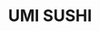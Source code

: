 ---
layout: place
title: "UMI SUSHI"
permalink: /michigan/ann-arbor/umi-sushi.html
stateAbbr: MI
stateName: Michigan
cityName: Ann Arbor
seo:
  name: "UMI SUSHI"
  type: Restaurant
  links: null
description: "UMI SUSHI serves delicious sushi in Ann Arbor, Michigan. Try fresh Japanese dishes for a great dining experience. "
place_id: ChIJe7onUBmsPIgRx4yu0EsDLIM
photos:
  - name: >-
      places/ChIJe7onUBmsPIgRx4yu0EsDLIM/photos/AeeoHcIbGE3eRsMGTST5c-co1lcyGAq34pEXGCnuaAUE7Hg9JLWllmcnzRFSupaxSb724A0pGpykmf4esll40ZJLTycWedHAcHSyxAgAToe6XTtPFQ_3LopQSK5pzHteiV5WLlbOQvX89i-o44IpdF3sjJMzZkhptbtq3lWFYXZ-nC-61Tjk7ql9zxrZ3ZZ6eUhONwQyNIYprnHIsdwEHLjdGlIvWdSOpZe_et9eeWAulETHpDqoUwkXvZlcLADViWFNYTr6jfP2Y1nl_g11DrO-tekCnvhvfXnrj6XtxSCokRx3ck4NuHLNr5VLyK7Vxkmh31Qr3KhO7QHZzR5NwSJ9NnvQYSQdNRjH7jcDONCSMRCu3Qfe_cs0igrZa_8Yigqj8Ko4nRij5o0onjcyfPM18J_jm3DZY9ipVUa6a_OE18kTr7FE
    widthPx: 3456
    heightPx: 3456
    authorAttributions:
      - displayName: Paul Ch
        uri: https://maps.google.com/maps/contrib/117046705868602952933
        photoUri: >-
          https://lh3.googleusercontent.com/a-/ALV-UjWfH-CnIBXhg1_qMmZqd2Vr-irfDaoK0VEkVmu_QC7uDh1yVhay=s100-p-k-no-mo
    flagContentUri: >-
      https://www.google.com/local/imagery/report/?cb_client=maps_api_places.places_api&image_key=!1e10!2sCIHM0ogKEICAgICj5d7fiQE&hl=en-US
    googleMapsUri: >-
      https://www.google.com/maps/place//data=!3m4!1e2!3m2!1sCIHM0ogKEICAgICj5d7fiQE!2e10!4m2!3m1!1s0x883cac195027ba7b:0x832c034bd0ae8cc7
  - name: >-
      places/ChIJe7onUBmsPIgRx4yu0EsDLIM/photos/AeeoHcK2QISQGwQfJ8bE366AurPxQOO-nseHPl7rwOHCyaYgTaaOlALCJHMbiIeANIsN4nKlMEdaBD7HM4UusA3OObXy8WLNCc4NfEI9omZORuLpOGr9qdCEZBdGb8mzYiAUq13M4hcwr7YitCeKyxy1sFQcijTxz_NbOHfCAZBfI6aD11wq7VeO1H6nvfz9VX0zGcz4-0zQLtzdhxfcRsw5j51nPbRkgHGpOLCAW5vcQ-rxu_olvC8IzZryDe3eeUugwlIG3SIbWA5qzl7dF4QdKcBwB_9B7oUQbhThFEv9hDmVQg
    widthPx: 4800
    heightPx: 2761
    authorAttributions:
      - displayName: UMI SUSHI
        uri: https://maps.google.com/maps/contrib/115805164567182226827
        photoUri: >-
          https://lh3.googleusercontent.com/a/ACg8ocI4Q883pQnLMLmWpivpeQEHAKuYZrw3SULwdvXZg15ThK7-Pw=s100-p-k-no-mo
    flagContentUri: >-
      https://www.google.com/local/imagery/report/?cb_client=maps_api_places.places_api&image_key=!1e10!2sAF1QipM2arvLKby1RziKwpK61k1n_QQeLTZJAIyMVhH0&hl=en-US
    googleMapsUri: >-
      https://www.google.com/maps/place//data=!3m4!1e2!3m2!1sAF1QipM2arvLKby1RziKwpK61k1n_QQeLTZJAIyMVhH0!2e10!4m2!3m1!1s0x883cac195027ba7b:0x832c034bd0ae8cc7
  - name: >-
      places/ChIJe7onUBmsPIgRx4yu0EsDLIM/photos/AeeoHcLZfgd5cTc4eBSIo4vWTm-OfHBfYvceJNuDvkk1uTK3iIM_LV2jiWqCW8f3nIivPIuhFMR2UemNpJ7SOC0OiQQhqQizQUog1sYm16CvIcCIo6JgXMy6uKP-BNXIs-Ook32RT2k8hNuUpquGaH3svXCkq4iZkeuhoniku-Wb0W6EhteaXT539kIYrCoaQ75bsZoxbARDhWJxWDTdpBxTgK37mHmHzrDmVbm8vGoKvVi4htjdXmwPIILu0GB-v6BTECMJbndBO_1nwlHItXuxjcp4GzcLSCM-tTtWvU2pFAjlY9sK61NQbP451L3QE3Y7A6_vqH2UDmuZ1kgV2E2JOrMNfbVDZgZnz3Je1CJO1qS7MqwafllhX0lcQIBOCOUOh9sfj64naJk58_5dneZaLrcvY8u9hLNl-u9xpNpgDcdHYE4
    widthPx: 3736
    heightPx: 2060
    authorAttributions:
      - displayName: Alex Hua
        uri: https://maps.google.com/maps/contrib/116260956350254303151
        photoUri: >-
          https://lh3.googleusercontent.com/a-/ALV-UjWYBAvEWXR1ZRGbz3knPFDZDLD7hwebl5lqXC10ahmeGS862cs=s100-p-k-no-mo
    flagContentUri: >-
      https://www.google.com/local/imagery/report/?cb_client=maps_api_places.places_api&image_key=!1e10!2sCIHM0ogKEICAgIDDs8XNpwE&hl=en-US
    googleMapsUri: >-
      https://www.google.com/maps/place//data=!3m4!1e2!3m2!1sCIHM0ogKEICAgIDDs8XNpwE!2e10!4m2!3m1!1s0x883cac195027ba7b:0x832c034bd0ae8cc7
  - name: >-
      places/ChIJe7onUBmsPIgRx4yu0EsDLIM/photos/AeeoHcLwpSt8J3GIlV-tzL9w2fIUprrQQOX5RB3WknYQhdF1bVwjZa4aJvckLeHOJe1z-WnAIQlt1ZF3Lz0r81tuaQv-h5qTrejS1LTlQDxQkUZRP4_uawBgv4A9DE2oxWn2uOXoKFLQo1xLYRfx56Uc5AXPwnF1cwCGoa97w9JSEQFIDy12iTuWoVyF6XWm9oJ04JOTrDT8FBUaSVe6bCRTmAYunwuJRbXCQSBbeOS5vkIDkXxOBIB85j0bZTPad-LA_dpq0OCXjnaW2dc8dMtJD4O0fUpscv9PL5tTTYH8ealKi3r-_SzuOPUJL4ZRqE3KNtCKbDFCj7Ii9uir1UzEcV-e3T9wo8xjxcMQyOUwq8lilG2QRor7G51OB_3027nKBv1QfZ1xocV6UJIsKcMfPp9DTKipa-efH8J53EFDwcz3pvNr
    widthPx: 4080
    heightPx: 3072
    authorAttributions:
      - displayName: Joggo
        uri: https://maps.google.com/maps/contrib/102682389153853218817
        photoUri: >-
          https://lh3.googleusercontent.com/a-/ALV-UjX91dMwZis7P8oSoH2QPB3eCCOYSRuiIJS3sSJwK8V1MFz5uvjFoQ=s100-p-k-no-mo
    flagContentUri: >-
      https://www.google.com/local/imagery/report/?cb_client=maps_api_places.places_api&image_key=!1e10!2sCIHM0ogKEICAgICt5M_0tAE&hl=en-US
    googleMapsUri: >-
      https://www.google.com/maps/place//data=!3m4!1e2!3m2!1sCIHM0ogKEICAgICt5M_0tAE!2e10!4m2!3m1!1s0x883cac195027ba7b:0x832c034bd0ae8cc7
  - name: >-
      places/ChIJe7onUBmsPIgRx4yu0EsDLIM/photos/AeeoHcLZqCPuWIzozNkRdaITkrQClO9G5oNJbB9EMbGC7yNmyrmF6BHxO_0tlvQFz_VLsFU8fmAulIXQMSsdLPdysu9A0ABZ5ga6yplETI62tZh0p7lzTy22Gg9mmnOAFLa3z0jm8tD0cxcjye1WzaGRcOfnU9jfnMFUt945MjXaARxTE--d4nfxE3APfhIDMI1kNW9lYbEJos6FWJCoAgz2Tc-7fGOtjwvc5GTVewJItWjnvxFmENXS92MPtkKUSpZq5zVYNi6PYPlAw5fwCGGO4t9XeBjVOdpsApXr9Fys2da0Q52WKtFM1bhtOYRLixLukhFmmJq5kb6kJIxy_xOKZijCM7DxI-RPRuyGWw3Kd4H53EoL1Eu2Gos1oDUL-hEICyq2l7Mv9kuQAJrk3L23LFmEdStKBpI8T5OHIoCxydE
    widthPx: 3024
    heightPx: 3024
    authorAttributions:
      - displayName: Paul Ch
        uri: https://maps.google.com/maps/contrib/117046705868602952933
        photoUri: >-
          https://lh3.googleusercontent.com/a-/ALV-UjWfH-CnIBXhg1_qMmZqd2Vr-irfDaoK0VEkVmu_QC7uDh1yVhay=s100-p-k-no-mo
    flagContentUri: >-
      https://www.google.com/local/imagery/report/?cb_client=maps_api_places.places_api&image_key=!1e10!2sCIHM0ogKEICAgICj5d7fSQ&hl=en-US
    googleMapsUri: >-
      https://www.google.com/maps/place//data=!3m4!1e2!3m2!1sCIHM0ogKEICAgICj5d7fSQ!2e10!4m2!3m1!1s0x883cac195027ba7b:0x832c034bd0ae8cc7
  - name: >-
      places/ChIJe7onUBmsPIgRx4yu0EsDLIM/photos/AeeoHcL8TEQ0uOsI22WJZQAErwUB6PxPhiNDAuF6CpAo7xjj8MZmDxOvUodPHnvoadfANgoKuFErsb_-ABuegPpYRQ02jz87_Du-aeZ-dQN_vg8KQv5v4ku0Kc2-CVMbt8iksoIV06vgfl5_Ac_IKgpHfYcMVHPpcMKTyvpN4kcz_uh-mpB8GWFLniwZ6h0gSXeEXj3BO91qWOdkoLlkwMBeiqxfS45YGeyAZxg8HH_lVSfuUVwe0uZbbXTgBiK92DPaIEBqu5ktlgX0I9zIRrr2yz24yxIZjoonVGN1YAcazPcXptmSrvnA3O4JwtzgRH4yrGAp_kckazLS1--3TE4mrH69z-ontnSe0EkrZY6l57hXz8o04Rudd2r3TPvFVg48HymBmMVQeJe88muFo8NIDXAnXeiRdbKNNm0E1-dg6dRABKAb
    widthPx: 3000
    heightPx: 4000
    authorAttributions:
      - displayName: Miroslav Semjan
        uri: https://maps.google.com/maps/contrib/101062531995350192465
        photoUri: >-
          https://lh3.googleusercontent.com/a/ACg8ocLWVOWcURGb20sis4c4B-4pMHe8pulUJI0MYjMZAng-7z0scg=s100-p-k-no-mo
    flagContentUri: >-
      https://www.google.com/local/imagery/report/?cb_client=maps_api_places.places_api&image_key=!1e10!2sCIHM0ogKEICAgIC76rvJ4QE&hl=en-US
    googleMapsUri: >-
      https://www.google.com/maps/place//data=!3m4!1e2!3m2!1sCIHM0ogKEICAgIC76rvJ4QE!2e10!4m2!3m1!1s0x883cac195027ba7b:0x832c034bd0ae8cc7
  - name: >-
      places/ChIJe7onUBmsPIgRx4yu0EsDLIM/photos/AeeoHcJJ2UoNn0OJvD-gesNMzRTY8H9TTs7iN1AwUwGDkZtPFW7xgJfn9xQl9SLbWoEoKv7CMiJRfdrnXOzSbyJwId0QPvD5xUje_uLu2Gav_FXT427uuRTP2G2WuSK6P4px374VzoGOOkDp_8LFqvU_3Emq7-7USI3oMqZ4O2JZPM7L_ikbvKq8iwfAsRyEseEwr46Fg22H0dYBtHhwy9pW8WxihgiuwiXYLQ02Vcvg-qkXxjuma5ByfrWFTY8eNZT8N_Z6LC1eGSlJsvPmfqlI1vrn_ASugqAvSlRrK3xuygD0UvkUvV9VaVToe0IznUjNUN9eg6SHwAp9HPrifHznB3x_d59ARN3YJUXVVI7WZzTYE4R5RgKngBPMdVa70hkYIkDbgUtR9KhR7Bc0L6zOD-UvnUw54KdoPw0B4sLCoH52X344
    widthPx: 3024
    heightPx: 4032
    authorAttributions:
      - displayName: Chrissy Grzadzinski
        uri: https://maps.google.com/maps/contrib/112766280985047944166
        photoUri: >-
          https://lh3.googleusercontent.com/a-/ALV-UjWGWtpqXzy4am-MxypovsjKI8DSPsv67qRYb3KS7UyFdMynQzvO=s100-p-k-no-mo
    flagContentUri: >-
      https://www.google.com/local/imagery/report/?cb_client=maps_api_places.places_api&image_key=!1e10!2sCIHM0ogKEICAgICU-pTGrAE&hl=en-US
    googleMapsUri: >-
      https://www.google.com/maps/place//data=!3m4!1e2!3m2!1sCIHM0ogKEICAgICU-pTGrAE!2e10!4m2!3m1!1s0x883cac195027ba7b:0x832c034bd0ae8cc7
  - name: >-
      places/ChIJe7onUBmsPIgRx4yu0EsDLIM/photos/AeeoHcKo3uxrnzyEfInuusWf_L_BcBAHRStWv8LAATQg39azNBYn1xSksmQ0tJIM2Cj99c9d4oIT1zYLetr4c--uzQtyewFtymrgHfylOZvBeuWtVKv5cnZP664FncwGhQZ4cUevlaWsZLqpoJ2zIpY0eCsX98iJTnxLjsGfFg1dUu4FIf-KdIGsD7AkjHpLbbI8q0hKYKVhil8gCwQJDcuGk5idHZnw7KL8YPu-DvBlxZpPh13xYeRONwffuOzmbeboZj7cYL-XLbovH5MOd2-Tk93uV9bsu6pYeBYNhRAx4-s8g1eEN6Y6Uh8uumnaEVsrC8WOoyo_BsHlX9JnrGO_-SgxiNvH1uOiHaBB923AwP2o2LGgBqBQsK2b2tJ82G2lZTT5g0bmrlOV89pwWaUS4njoTsnSaaNBUeBshzh4JS5b6A
    widthPx: 3000
    heightPx: 4000
    authorAttributions:
      - displayName: Miroslav Semjan
        uri: https://maps.google.com/maps/contrib/101062531995350192465
        photoUri: >-
          https://lh3.googleusercontent.com/a/ACg8ocLWVOWcURGb20sis4c4B-4pMHe8pulUJI0MYjMZAng-7z0scg=s100-p-k-no-mo
    flagContentUri: >-
      https://www.google.com/local/imagery/report/?cb_client=maps_api_places.places_api&image_key=!1e10!2sCIHM0ogKEICAgIC76rvJUQ&hl=en-US
    googleMapsUri: >-
      https://www.google.com/maps/place//data=!3m4!1e2!3m2!1sCIHM0ogKEICAgIC76rvJUQ!2e10!4m2!3m1!1s0x883cac195027ba7b:0x832c034bd0ae8cc7
  - name: >-
      places/ChIJe7onUBmsPIgRx4yu0EsDLIM/photos/AeeoHcIy8lJigDvKkRK8_OiCVFT3Cb6fgmXmBe8bEZmqMczYhtBvAqkareGnYuGPEwmnRJ5gqLVdYO_CQvoOwEwiQ0fZGsk2yQ-UxuCfBircsV3SboYMkl0EwAU5xOfhXYGAAs6epiqk-5rV2ZG3Xv5a55-UvbGhnbQV-PoRFcUPOOElJtSj_Q-ipbZhirgmV357pQpB3WG0iCW6VLlyqBUwj1fZu_InmeDhXoQuRhsTaNT38XssKQSmhWvoTHRHd_-Ym--mkPXmTpEuTRzD44GuQrxT2KFAMeeJnEsA11O-H7S2gaYyrZ5btJ2HpIP2a58xujQ2zVSqBg6lD-LXiAUsNEz9jw-L82sv0_zKQRQfP5NxbcudnSdXyHNWhJSygYaAkZw_rPzxR4iRk49TeMDwKfl70FOI_nBIXCUBjtiHceBpww
    widthPx: 3072
    heightPx: 4080
    authorAttributions:
      - displayName: Ani Daher
        uri: https://maps.google.com/maps/contrib/112768155493879336598
        photoUri: >-
          https://lh3.googleusercontent.com/a-/ALV-UjUGwKMYwLNxgm4r2MA1Ry-iSX3pp6bZgUfFm8-yXSgjjDHiaJgVgQ=s100-p-k-no-mo
    flagContentUri: >-
      https://www.google.com/local/imagery/report/?cb_client=maps_api_places.places_api&image_key=!1e10!2sCIHM0ogKEICAgIDPvcm9dg&hl=en-US
    googleMapsUri: >-
      https://www.google.com/maps/place//data=!3m4!1e2!3m2!1sCIHM0ogKEICAgIDPvcm9dg!2e10!4m2!3m1!1s0x883cac195027ba7b:0x832c034bd0ae8cc7
  - name: >-
      places/ChIJe7onUBmsPIgRx4yu0EsDLIM/photos/AeeoHcJCKbZ4Lyunmws3snnhqqrhT9V5lLtfolssiII3y3JuDO0N4GFPT_yIEVgp1U8Kc4cH960-6044WMHanbsqmzi4m6mOUhnHqG1xQlW77oC47Xs9U-Hyqr29LZfDBXjMan2WYJkVD8PWuGObe6qkL18kWCz690TaJ5p4Z-bQlIJNlPVXTf7Ra8cnvn5kBviRJBiGVdMfS10hEZ1459sX8mq10yJjt6t9MHfHf5kEv2RENtmu7DmervBz9fOKtqart4sRtEy5ah27m4zR1KXnoSZP6HKts2Jy57ISsPo-HFrpBY8fmYhoeJcrFt3KAl6WehcbgiFtunkR4Kt5DqLWKrj3F7WCnx9xoqUPxLic6xGEkvv73IXWCkMSUyY4aO-mUbtcR-AaZUWHpU_vPa-cQYoU-FUYoWnlMX33B8ukxJCyQG8
    widthPx: 4032
    heightPx: 2268
    authorAttributions:
      - displayName: Vazir Fatehi
        uri: https://maps.google.com/maps/contrib/105246849326058307266
        photoUri: >-
          https://lh3.googleusercontent.com/a/ACg8ocLOR3nTskJjX18M76j_RjCuu_iC6saRcoHwenPHXhFbU6S9Hbo=s100-p-k-no-mo
    flagContentUri: >-
      https://www.google.com/local/imagery/report/?cb_client=maps_api_places.places_api&image_key=!1e10!2sCIHM0ogKEICAgIDjwKLBjQE&hl=en-US
    googleMapsUri: >-
      https://www.google.com/maps/place//data=!3m4!1e2!3m2!1sCIHM0ogKEICAgIDjwKLBjQE!2e10!4m2!3m1!1s0x883cac195027ba7b:0x832c034bd0ae8cc7
address: 3393 Plymouth Rd, Ann Arbor, MI 48105, USA
street: 3393 Plymouth Rd
city: Ann Arbor
state: MI
zip: '48105'
country: USA
neighborhood: Thurston
latitude: '42.305069'
longitude: '-83.694711'
accessibility_options:
  wheelchairAccessibleParking: true
  wheelchairAccessibleEntrance: true
  wheelchairAccessibleRestroom: true
  wheelchairAccessibleSeating: true
business_status: OPERATIONAL
name: UMI SUSHI
google_maps_links:
  directionsUri: >-
    https://www.google.com/maps/dir//''/data=!4m7!4m6!1m1!4e2!1m2!1m1!1s0x883cac195027ba7b:0x832c034bd0ae8cc7!3e0
  placeUri: https://maps.google.com/?cid=9451933342102359239
  writeAReviewUri: >-
    https://www.google.com/maps/place//data=!4m3!3m2!1s0x883cac195027ba7b:0x832c034bd0ae8cc7!12e1
  reviewsUri: >-
    https://www.google.com/maps/place//data=!4m4!3m3!1s0x883cac195027ba7b:0x832c034bd0ae8cc7!9m1!1b1
  photosUri: >-
    https://www.google.com/maps/place//data=!4m3!3m2!1s0x883cac195027ba7b:0x832c034bd0ae8cc7!10e5
primary_type: Sushi Restaurant
opening_hours:
  regular: null
  current: null
secondary_opening_hours:
  regular:
    weekdayDescriptions: null
    type: null
  current:
    weekdayDescriptions: null
    type: null
phone: null
price_level: null
price_range: null
rating: null
rating_count: 0
website: null
reviews: null
parking_options: null
payment_options: null
allow_dogs: null
curbside_pickup: null
delivery: null
dine_in: null
good_for_children: null
good_for_groups: null
good_for_sports: null
live_music: null
menu_for_children: null
outdoor_seating: null
reservable: null
restroom: null
serves_beer: null
serves_breakfast: null
serves_brunch: null
serves_cocktails: null
serves_coffee: null
serves_dinner: null
serves_dessert: null
serves_lunch: null
serves_vegetarian_food: null
serves_wine: null
takeout: null
summary: null

---